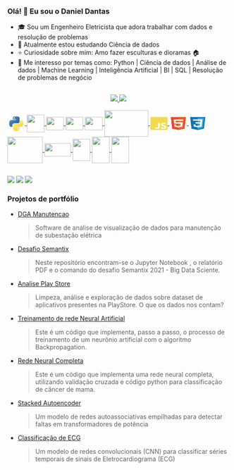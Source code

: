 ### Olá! 👋 Eu sou o Daniel Dantas

- 🎓 Sou um Engenheiro Eletricista que adora trabalhar com dados e resolução de problemas
- 🌱 Atualmente estou estudando Ciência de dados
- ⭐ Curiosidade sobre mim: Amo fazer esculturas e dioramas 🏠
- 🤩 Me interesso por temas como: Python | Ciência de dados | Análise de dados | Machine Learning | Inteligência Artificial | BI | SQL | Resolução de problemas de negócio  
##

<div align="center">
  <a href="https://github.com/daniell-dantas">
  <img height="150em" src="https://github-readme-stats.vercel.app/api?username=daniell-dantas&show_icons=true&theme=gruvbox&include_all_commits=true&count_private=true"/>
  <img height="150em" src="https://github-readme-stats.vercel.app/api/top-langs/?username=daniell-dantas&layout=compact&langs_count=7&theme=gruvbox"/>
</div>
  
<div style="display: inline_block"><br>
  <img align="center" height="40" width="40" src="https://raw.githubusercontent.com/devicons/devicon/master/icons/python/python-original.svg">
  <img align="center" height="40" width="40" src="https://cdn.jsdelivr.net/gh/devicons/devicon/icons/jupyter/jupyter-original-wordmark.svg" />
  <img align="center" height="30" width="40" src="https://cdn.jsdelivr.net/gh/devicons/devicon/icons/dart/dart-original.svg" />
  <img align="center" height="30" width="40" src="https://cdn.jsdelivr.net/gh/devicons/devicon/icons/flutter/flutter-original.svg" />
  <img align="center" height="30" width="40" src="https://cdn.jsdelivr.net/gh/devicons/devicon/icons/firebase/firebase-plain-wordmark.svg" />
  <img align="center" height="60" width="100" src="https://cdn.jsdelivr.net/gh/devicons/devicon/icons/tensorflow/tensorflow-original-wordmark.svg" />
  <img align="center" height="30" width="40" src="https://raw.githubusercontent.com/devicons/devicon/master/icons/javascript/javascript-plain.svg">
  <img align="center" height="30" width="40" src="https://raw.githubusercontent.com/devicons/devicon/master/icons/html5/html5-original.svg">
  <img align="center" height="30" width="40" src="https://raw.githubusercontent.com/devicons/devicon/master/icons/css3/css3-original.svg">
  <img align="center" height="60" width="80" src="https://cdn.jsdelivr.net/gh/devicons/devicon/icons/jira/jira-original-wordmark.svg" />
  <img align="center" height="30" width="60" src="https://cdn.jsdelivr.net/gh/devicons/devicon/icons/trello/trello-plain.svg" />
  <img align="center" height="50" width="40" src="https://cdn.jsdelivr.net/gh/devicons/devicon/icons/vscode/vscode-original.svg" />
  <img align="center" height="60" width="40" src="https://cdn.jsdelivr.net/gh/devicons/devicon/icons/github/github-original-wordmark.svg" />
  <img align="center" height="60" width="40" src="https://cdn.jsdelivr.net/gh/devicons/devicon/icons/matlab/matlab-original.svg" />


</div>
 
  ##


  
<div> 
  <a href = "mailto:daniel.dantas.a.r@gmail.com"><img src="https://img.shields.io/badge/-Gmail-%23333?style=for-the-badge&logo=gmail&logoColor=white" target="_blank"></a>
  <a href="https://www.linkedin.com/in/daniel-dantas-do-amaral-ramos/" target="_blank"><img src="https://img.shields.io/badge/-LinkedIn-%230077B5?style=for-the-badge&logo=linkedin&logoColor=white" target="_blank"></a> 
  <a href = "https://stackoverflow.com/users/14044554/daniel-dantas?tab=profile"><img src="https://aleen42.github.io/badges/src/stackoverflow.svg" target="_blank", height="28em"></a>
</div>
  
### Projetos de portfólio   
  
* [DGA Manutencao](https://github.com/Daniell-Dantas/DGA_Manutencao)
  > Software de análise de visualização de dados para manutenção de subestação elétrica 
* [Desafio Semantix](https://github.com/Daniell-Dantas/Desafio-Semantix)
  > Neste repositório encontram-se o Jupyter Notebook , o relatório PDF e o comando do desafio Semantix 2021 - Big Data Sciente.
* [Analise Play Store](https://github.com/Daniell-Dantas/Analise_Play_Store)
  > Limpeza, análise e exploração de dados sobre dataset de aplicativos presentes na PlayStore. O que os dados nos contam?
* [Treinamento de rede Neural Artificial](https://github.com/Daniell-Dantas/Treinamento-de-Rede-Neural-Artificial)
  > Este é um código que implementa, passo a passo, o processo de treinamento de um neurônio artificial com o algoritmo Backpropagation.
* [Rede Neural Completa](https://github.com/Daniell-Dantas/Rede-Neural-Completa)
  > Este é um código que implementa uma rede neural completa, utilizando validação cruzada e código python para  classificação de câncer de mama.
* [Stacked Autoencoder](https://github.com/Daniell-Dantas/Stacked-AutoEncoder)
  > Um modelo de redes autoassociativas empilhadas para detectar faltas em transformadores de potência
* [Classificação de ECG](https://github.com/Daniell-Dantas/Artigo-Classificacao-de-ECG)
  > Um modelo de redes convolucionais (CNN) para classificar séries temporais de sinais de Eletrocardiograma (ECG)
